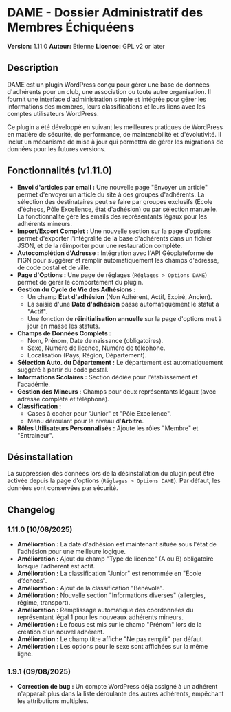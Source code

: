 # DAME - Dossier Administratif des Membres Échiquéens

**Version:** 1.11.0
**Auteur:** Etienne
**Licence:** GPL v2 or later

## Description

DAME est un plugin WordPress conçu pour gérer une base de données d'adhérents pour un club, une association ou toute autre organisation. Il fournit une interface d'administration simple et intégrée pour gérer les informations des membres, leurs classifications et leurs liens avec les comptes utilisateurs WordPress.

Ce plugin a été développé en suivant les meilleures pratiques de WordPress en matière de sécurité, de performance, de maintenabilité et d'évolutivité. Il inclut un mécanisme de mise à jour qui permettra de gérer les migrations de données pour les futures versions.

## Fonctionnalités (v1.11.0)

*   **Envoi d'articles par email :** Une nouvelle page "Envoyer un article" permet d'envoyer un article du site à des groupes d'adhérents. La sélection des destinataires peut se faire par groupes exclusifs (École d'échecs, Pôle Excellence, état d'adhésion) ou par sélection manuelle. La fonctionnalité gère les emails des représentants légaux pour les adhérents mineurs.
*   **Import/Export Complet :** Une nouvelle section sur la page d'options permet d'exporter l'intégralité de la base d'adhérents dans un fichier JSON, et de la réimporter pour une restauration complète.
*   **Autocomplétion d'Adresse :** Intégration avec l'API Géoplateforme de l'IGN pour suggérer et remplir automatiquement les champs d'adresse, de code postal et de ville.
*   **Page d'Options :** Une page de réglages (`Réglages > Options DAME`) permet de gérer le comportement du plugin.
*   **Gestion du Cycle de Vie des Adhésions :**
    *   Un champ **État d'adhésion** (Non Adhérent, Actif, Expiré, Ancien).
    *   La saisie d'une **Date d'adhésion** passe automatiquement le statut à "Actif".
    *   Une fonction de **réinitialisation annuelle** sur la page d'options met à jour en masse les statuts.
*   **Champs de Données Complets :**
    *   Nom, Prénom, Date de naissance (obligatoires).
    *   Sexe, Numéro de licence, Numéro de téléphone.
    *   Localisation (Pays, Région, Département).
*   **Sélection Auto. du Département :** Le département est automatiquement suggéré à partir du code postal.
*   **Informations Scolaires :** Section dédiée pour l'établissement et l'académie.
*   **Gestion des Mineurs :** Champs pour deux représentants légaux (avec adresse complète et téléphone).
*   **Classification :**
    *   Cases à cocher pour "Junior" et "Pôle Excellence".
    *   Menu déroulant pour le niveau d'**Arbitre**.
*   **Rôles Utilisateurs Personnalisés :** Ajoute les rôles "Membre" et "Entraineur".

## Désinstallation

La suppression des données lors de la désinstallation du plugin peut être activée depuis la page d'options (`Réglages > Options DAME`). Par défaut, les données sont conservées par sécurité.

## Changelog

### 1.11.0 (10/08/2025)

*   **Amélioration :** La date d'adhésion est maintenant située sous l'état de l'adhésion pour une meilleure logique.
*   **Amélioration :** Ajout du champ "Type de licence" (A ou B) obligatoire lorsque l'adhérent est actif.
*   **Amélioration :** La classification "Junior" est renommée en "École d’échecs".
*   **Amélioration :** Ajout de la classification "Bénévole".
*   **Amélioration :** Nouvelle section "Informations diverses" (allergies, régime, transport).
*   **Amélioration :** Remplissage automatique des coordonnées du représentant légal 1 pour les nouveaux adhérents mineurs.
*   **Amélioration :** Le focus est mis sur le champ "Prénom" lors de la création d'un nouvel adhérent.
*   **Amélioration :** Le champ titre affiche "Ne pas remplir" par défaut.
*   **Amélioration :** Les options pour le sexe sont affichées sur la même ligne.

### 1.9.1 (09/08/2025)

*   **Correction de bug :** Un compte WordPress déjà assigné à un adhérent n'apparaît plus dans la liste déroulante des autres adhérents, empêchant les attributions multiples.

